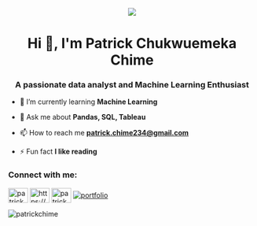 <p align="center"> <img src="https://media.giphy.com/media/JkVnfE54QdOMQBxmHg/giphy.gif"> </p>
<h1 align="center">Hi 👋, I'm Patrick Chukwuemeka Chime</h1>
<h3 align="center">A passionate data analyst and Machine Learning Enthusiast</h3>

- 🌱 I’m currently learning **Machine Learning**

- 💬 Ask me about **Pandas, SQL, Tableau**

- 📫 How to reach me **patrick.chime234@gmail.com**

- ⚡ Fun fact **I like reading**

<h3 align="left">Connect with me:</h3>
<p align="left">
<a href="https://twitter.com/patrick_chime" target="blank"><img align="center" src="https://raw.githubusercontent.com/rahuldkjain/github-profile-readme-generator/master/src/images/icons/Social/twitter.svg" alt="patrick_chime" height="30" width="40" /></a>
<a href="https://linkedin.com/in/https://www.linkedin.com/in/patrick-chukwuemeka-chime" target="blank"><img align="center" src="https://raw.githubusercontent.com/rahuldkjain/github-profile-readme-generator/master/src/images/icons/Social/linked-in-alt.svg" alt="https://www.linkedin.com/in/patrick-chukwuemeka-chime" height="30" width="40" /></a>
<a href="https://kaggle.com/patrick chukwuemeka chime" target="blank"><img align="center" src="https://raw.githubusercontent.com/rahuldkjain/github-profile-readme-generator/master/src/images/icons/Social/kaggle.svg" alt="patrick chukwuemeka chime" height="30" width="40" /></a>
<a href="https://www.datascienceportfol.io/patrickchime" target="blank"><img align="center" src="https://raw.githubusercontent" alt="portfolio"/></a>
</p>

<p><img align="center" src="https://github-readme-stats.vercel.app/api/top-langs?username=patrickchime&show_icons=true&locale=en&layout=compact" alt="patrickchime" /></p>
